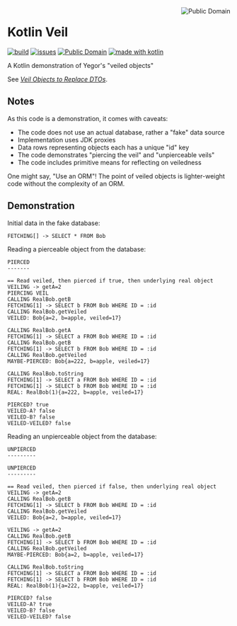 <a href="LICENSE.md">
<img src="https://unlicense.org/pd-icon.png" alt="Public Domain" align="right"/>
</a>

# Kotlin Veil

[![build](https://github.com/binkley/kotlin-veil/workflows/build/badge.svg)](https://github.com/binkley/kotlin-veil/actions)
[![issues](https://img.shields.io/github/issues/binkley/kotlin-veil.svg)](https://github.com/binkley/kotlin-veil/issues/)
[![Public Domain](https://img.shields.io/badge/license-Public%20Domain-blue.svg)](http://unlicense.org/)
[![made with kotlin](https://img.shields.io/badge/made%20with-Kotlin-1f425f.svg)](https://kotlinlang.org/)

A Kotlin demonstration of Yegor's "veiled objects"

See [_Veil Objects to Replace DTOs_](https://www.yegor256.com/2020/05/19/veil-objects.html).

## Notes

As this code is a demonstration, it comes with caveats:

- The code does not use an actual database, rather a "fake" data source
- Implementation uses JDK proxies
- Data rows representing objects each has a unique "id" key
- The code demonstrates "piercing the veil" and "unpierceable veils"
- The code includes primitive means for reflecting on veiledness

One might say, "Use an ORM"!  The point of veiled objects is lighter-weight
code without the complexity of an ORM.

## Demonstration

Initial data in the fake database:
```
FETCHING[] -> SELECT * FROM Bob
```
Reading a pierceable object from the database:
```
PIERCED
-------

== Read veiled, then pierced if true, then underlying real object
VEILING -> getA=2
PIERCING VEIL
CALLING RealBob.getB
FETCHING[1] -> SELECT b FROM Bob WHERE ID = :id
CALLING RealBob.getVeiled
VEILED: Bob{a=2, b=apple, veiled=17}

CALLING RealBob.getA
FETCHING[1] -> SELECT a FROM Bob WHERE ID = :id
CALLING RealBob.getB
FETCHING[1] -> SELECT b FROM Bob WHERE ID = :id
CALLING RealBob.getVeiled
MAYBE-PIERCED: Bob{a=222, b=apple, veiled=17}

CALLING RealBob.toString
FETCHING[1] -> SELECT a FROM Bob WHERE ID = :id
FETCHING[1] -> SELECT b FROM Bob WHERE ID = :id
REAL: RealBob(1){a=222, b=apple, veiled=17}

PIERCED? true
VEILED-A? false
VEILED-B? false
VEILED-VEILED? false
```
Reading an unpierceable object from the database:
```
UNPIERCED
---------

UNPIERCED
---------

== Read veiled, then pierced if false, then underlying real object
VEILING -> getA=2
CALLING RealBob.getB
FETCHING[1] -> SELECT b FROM Bob WHERE ID = :id
CALLING RealBob.getVeiled
VEILED: Bob{a=2, b=apple, veiled=17}

VEILING -> getA=2
CALLING RealBob.getB
FETCHING[1] -> SELECT b FROM Bob WHERE ID = :id
CALLING RealBob.getVeiled
MAYBE-PIERCED: Bob{a=2, b=apple, veiled=17}

CALLING RealBob.toString
FETCHING[1] -> SELECT a FROM Bob WHERE ID = :id
FETCHING[1] -> SELECT b FROM Bob WHERE ID = :id
REAL: RealBob(1){a=222, b=apple, veiled=17}

PIERCED? false
VEILED-A? true
VEILED-B? false
VEILED-VEILED? false
```
